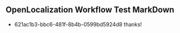 ## OpenLocalization Workflow Test MarkDown
* 621ac1b3-bbc6-481f-8b4b-0599bd5924d8 
thanks!<!--HONumber=Mar16_HO1-->

